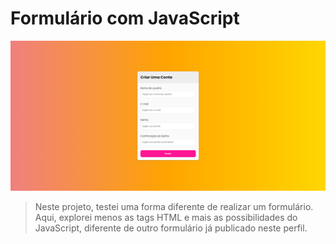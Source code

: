 # Formulário com JavaScript


<img src="Screenshot_2.png" alt="imagem formulário">

> Neste projeto, testei uma forma diferente de realizar um formulário. Aqui, explorei menos as tags HTML e mais as possibilidades do JavaScript, diferente de outro formulário já publicado neste perfil. 
